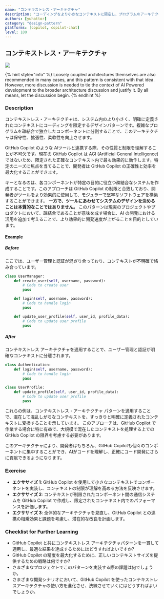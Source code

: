 ```yaml
---
name: "コンテキストレス・アーキテクチャ"
description: "コーディングをより小さなコンテキストに限定し、プログラムのアーキテクチャを疎結合にする"
authors: [yuhattor] 
category: "design-pattern"
platforms: [copilot, copilot-chat]
level: 100
---
```


## コンテキストレス・アーキテクチャ

<img src="https://img.shields.io/badge/Lv0-Pattern_Idea-blueviolet">

{% hint style="info" %}
Loosely coupled architectures themselves are also recommended in many cases, and this pattern is consistent with that idea. However, more discussion is needed to tie the context of AI Powered development to the broader architecture discussion and justify it. By all means, let the discussion begin.
{% endhint %}

### Description

コンテキストレス・アーキテクチャは、システム内のより小さく、明確に定義されたコンテキストにコーディングを限定するデザインパターンです。複雑なプログラムを疎結合で独立したコンポーネントに分割することで、このアーキテクチャは保守性、拡張性、柔軟性を向上させます。

GitHub Copilot のような AIツールと連携する際、その性質と制限を理解することが不可欠です。現在の GitHub Copilot は AGI (Artificial General Intelligence) ではないため、限定された正確なコンテキスト内で最も効果的に動作します。特定のニーズに焦点を当てることで、開発者は GitHub Copilot の正確性と効率を最大化することができます。

キーとなるのは、各コンポーネントが特定の目的に役立つ疎結合なシステムを作成することです。このアプローチは GitHub Copilot の制限と合致しており、開発者がツールをより効果的に使用して、モジュラーで堅牢なソフトウェアを構築することができます。
**一方で、ツールにあわせてシステムのデザインを決めることは本質的なことではありません。**
このパターンは現実のプロジェクトやプロダクトにおいて、疎結合であることが意味を成す場合に、AI の開発における活用を追加で考えることで、より効果的に開発速度が上がることを目的としています。

#### Example

##### Before

ここでは、ユーザー管理と認証が混ざり合っており、コンテキストが不明確で絡み合っています。

```python
class UserManager:
    def create_user(self, username, password):
        # Code to create user
        pass

    def login(self, username, password):
        # Code to handle login
        pass

    def update_user_profile(self, user_id, profile_data):
        # Code to update user profile
        pass
```

##### After

コンテキストレス アーキテクチャを適用することで、ユーザー管理と認証が明確なコンテキストに分離されます。

```python
class Authentication:
    def login(self, username, password):
        # Code to handle login
        pass

class UserProfile:
    def update_profile(self, user_id, profile_data):
        # Code to update user profile
        pass
```

これらの例は、コンテキストレス・アーキテクチャ パターンを適用することで、混在して混乱しがちなコンテキストを、すっきりと明確に定義されたコンテキストに変換することを示しています。
このアプローチは、GitHub Copilot で作業する場合に特に有益で、大規模で混在したコンテキストを処理する上でのGitHub Copilot の限界を考慮する必要があります。

このアーキテクチャにより、開発者はもちろん、GitHub Copilotも個々のコンポーネントに集中することができ、AIがコードを理解し、正確にコード開発にさらに貢献できるようになります。

### Exercise

- **エクササイズ 1**: GitHub Copilot を使用して小さなコンテキストでコンポーネントを実装し、コンテキストの制限が理解を高める方法を反映させます。
- **エクササイズ 2**: コンテキストが制限されたコンポーネント間の通信システムを GitHub Copilot で作成し、限定されたコンテキスト内でのパフォーマンスを評価します。
- **エクササイズ 3**: 全体的なアーキテクチャを見直し、GitHub Copilot との連携の相乗効果と課題を考慮し、潜在的な改良を計画します。

### Checklist for Further Learning

- GitHub Copilot と共にコンテキストレス アーキテクチャパターンを一貫して適用し、最適な結果を達成するためにはどうすればよいですか?
- GitHub Copilot の精度を最大化するために、正しいコンテキストサイズを提供するための戦略は何ですか?
- さまざまなプロジェクトでこのパターンを実装する際の課題は何でしょうか。
- さまざまな開発シナリオにおいて、GitHub Copilot を使ったコンテキストレスアーキテクチャの使い方を進化させ、洗練させていくにはどうすればよいでしょうか。
